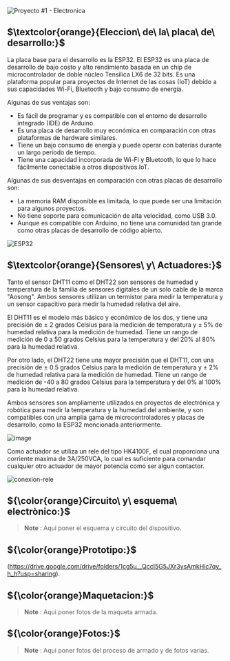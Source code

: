 ![Proyecto #1 - Electronica](https://user-images.githubusercontent.com/46485082/231867622-bb980883-b6e5-4f41-a820-a803938bd69d.png)


## $\textcolor{orange}{Eleccion\ de\ la\ placa\ de\ desarrollo:}$

La placa base para el desarrollo es la ESP32.
El ESP32 es una placa de desarrollo de bajo costo y alto rendimiento basada en un chip de microcontrolador de doble núcleo Tensilica LX6 de 32 bits.
Es una plataforma popular para proyectos de Internet de las cosas (IoT) debido a sus capacidades Wi-Fi, Bluetooth y bajo consumo de energía.


Algunas de sus ventajas son:

* Es fácil de programar y es compatible con el entorno de desarrollo integrado (IDE) de Arduino.
* Es una placa de desarrollo muy económica en comparación con otras plataformas de hardware similares.
* Tiene un bajo consumo de energía y puede operar con baterías durante un largo período de tiempo.
* Tiene una capacidad incorporada de Wi-Fi y Bluetooth, lo que lo hace fácilmente conectable a otros dispositivos IoT.

Algunas de sus desventajas en comparación con otras placas de desarrollo son:

* La memoria RAM disponible es limitada, lo que puede ser una limitación para algunos proyectos.
* No tiene soporte para comunicación de alta velocidad, como USB 3.0.
* Aunque es compatible con Arduino, no tiene una comunidad tan grande como otras placas de desarrollo de código abierto.


![ESP32](https://user-images.githubusercontent.com/46485082/232334510-c55dec8f-d9e6-456f-92dc-0de1c38f7594.png)


## $\textcolor{orange}{Sensores\ y\ Actuadores:}$

Tanto el sensor DHT11 como el DHT22 son sensores de humedad y temperatura de la familia de sensores digitales de un solo cable de la marca "Aosong". Ambos sensores utilizan un termistor para medir la temperatura y un sensor capacitivo para medir la humedad relativa del aire.

El DHT11 es el modelo más básico y económico de los dos, y tiene una precisión de ± 2 grados Celsius para la medición de temperatura y ± 5% de humedad relativa para la medición de humedad. Tiene un rango de medición de 0 a 50 grados Celsius para la temperatura y del 20% al 80% para la humedad relativa.

Por otro lado, el DHT22 tiene una mayor precisión que el DHT11, con una precisión de ± 0.5 grados Celsius para la medición de temperatura y ± 2% de humedad relativa para la medición de humedad. Tiene un rango de medición de -40 a 80 grados Celsius para la temperatura y del 0% al 100% para la humedad relativa.

Ambos sensores son ampliamente utilizados en proyectos de electrónica y robótica para medir la temperatura y la humedad del ambiente, y son compatibles con una amplia gama de microcontroladores y placas de desarrollo, como la ESP32 mencionada anteriormente.

![image](https://user-images.githubusercontent.com/46485082/233860876-b120d3d3-ec9e-474c-adc5-ccb7ecfc0a25.png)

Como actuador se utiliza un rele del tipo HK4100F, el cual proporciona una corriente maxima de 3A/250VCA, lo cual es suficiente para comandar cualquier otro actuador de mayor potencia como ser algun contactor.


![conexion-rele](https://user-images.githubusercontent.com/46485082/233861167-1db9fb50-9c41-4def-a076-9b08ac166d65.png)




## ${\color{orange}Circuito\ y\ esquema\ electrònico:}$

> __Note__ :
Aqui poner el esquema y circuito del dispositivo.


## ${\color{orange}Prototipo:}$

(https://drive.google.com/drive/folders/1cg5u__QccI5G5JXr3ysAmkHic7qy_h_h?usp=sharing).


## ${\color{orange}Maquetacion:}$

> __Note__ :
Aqui poner fotos de la maqueta armada.

## ${\color{orange}Fotos:}$

> __Note__ :
Aqui poner fotos del proceso de armado y de fotos varias.

